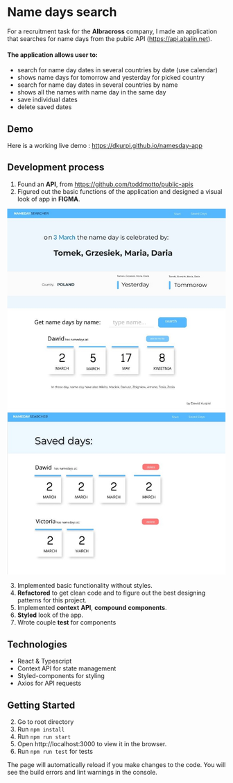 # Name days search

For a recruitment task for the **Albracross** company, I made an application that searches for name days from the public API (https://api.abalin.net).

#### The application allows user to:

- search for name day dates in several countries by date (use calendar)
- shows name days for tomorrow and yesterday for picked country
- search for name day dates in several countries by name
- shows all the names with name day in the same day
- save individual dates
- delete saved dates

## Demo

Here is a working live demo : https://dkurpi.github.io/namesday-app

## Development process

1. Found an **API**, from https://github.com/toddmotto/public-apis
2. Figured out the basic functions of the application and designed a visual look of app in **FIGMA**.

<div align="center">
<img alt="mockup1" width="600px" src="public/images/mock1.JPG">
<img alt="mockup2" width="600px" src="public/images/mock2.JPG">

</div>

3. Implemented basic functionality without styles.
4. **Refactored** to get clean code and to figure out the best designing patterns for this project.
5. Implemented **context** **API**, **compound** **components**.
6. **Styled** look of the app.
7. Wrote couple **test** for components

## Technologies

- React & Typescript
- Context API for state management
- Styled-components for styling
- Axios for API requests

## Getting Started

2. Go to root directory
1. Run `npm install`
3. Run `npm run start`
4. Open http://localhost:3000 to view it in the browser.
5. Run `npm run test` for tests

The page will automatically reload if you make changes to the code.
You will see the build errors and lint warnings in the console.

